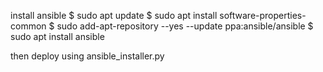 install ansible
$ sudo apt update
$ sudo apt install software-properties-common
$ sudo add-apt-repository --yes --update ppa:ansible/ansible
$ sudo apt install ansible

then deploy using ansible_installer.py
